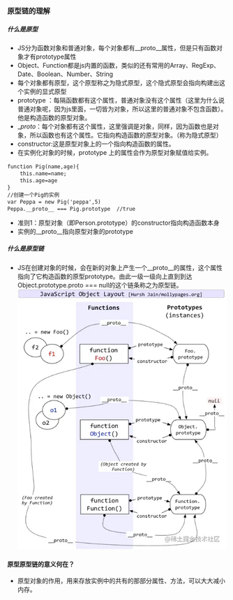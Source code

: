### 原型链的理解
##### 什么是原型
* JS分为函数对象和普通对象，每个对象都有__proto__属性，但是只有函数对象才有prototype属性
* Object、Function都是js内置的函数，类似的还有常用的Array、RegExp、Date、Boolean、Number、String
* 每个对象都有原型，这个原型称之为隐式原型，这个隐式原型会指向构建出这个实例的显式原型
* prototype ：每隔函数都有这个属性，普通对象没有这个属性（这里为什么说普通对象呢，因为js里面，一切皆为对象，所以这里的普通对象不包含函数）。他是构造函数的原型对象。
* __proto_：每个对象都有这个属性，这里强调是对象，同样，因为函数也是对象，所以函数也有这个属性。它指向构造函数的原型对象。（称为隐式原型）
* constructor:这是原型对象上的一个指向构造函数的属性。
* 在实例化对象的时候，prototype 上的属性会作为原型对象赋值给实例。
```
function Pig(name,age){
    this.name=name;
    this.age=age
}
//创建一个Pig的实例
var Peppa = new Pig('peppa',5)
Peppa.__proto__ === Pig.prototype  //true
```
* 准则1：原型对象（即Person.prototype）的constructor指向构造函数本身
* 实例的__proto__指向原型对象的prototype
##### 什么是原型链
* JS在创建对象的时候，会在新的对象上产生一个__proto__的属性，这个属性指向了它构造函数的原型prototype。由此一级一级向上直到到达Object.prototype.proto === null的这个链条称之为原型链。
![](./%E5%8E%9F%E5%9E%8B%E9%93%BE%E5%9B%BE%E8%A7%A3.webp)
#### 原型原型链的意义何在？
* 原型对象的作用，用来存放实例中的共有的那部分属性、方法，可以大大减小内存。